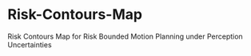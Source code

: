 # Risk-Contours-Map
Risk Contours Map for Risk Bounded Motion Planning under Perception Uncertainties
